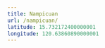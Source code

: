 ```yaml
---
title: Nampicuan
url: /nampicuan/
latitude: 15.732172400000001
longitude: 120.63860890000001
---
```

